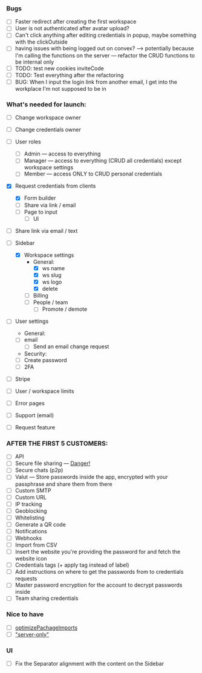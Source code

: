 ### Bugs

-   [ ] Faster redirect after creating the first workspace
-   [ ] User is not authenticated after avatar upload?
-   [ ] Can't click anything after editing credentials in popup, maybe something with the clickOutside
-   [ ] having issues with being logged out on convex? —> potentially because I'm calling the functions on the server — refactor the CRUD functions to be internal only
-   [ ] TODO: test new cookies inviteCode
-   [ ] TODO: Test everything after the refactoring
-   [ ] BUG: When I input the login link from another email, I get into the workplace I'm not supposed to be in

### What's needed for launch:

-   [ ] Change workspace owner
-   [ ] Change credentials owner
-   [ ] User roles

    -   [ ] Admin — access to everything
    -   [ ] Manager — access to everything (CRUD all credentials) except workspace settings
    -   [ ] Member — access ONLY to CRUD personal credentials

-   [x] Request credentials from clients

    -   [x] Form builder
    -   [ ] Share via link / email
    -   [ ] Page to input
        -   [ ] UI

-   [ ] Share link via email / text

-   [ ] Sidebar

    -   [x] Workspace settings
        -   General:
            -   [x] ws name
            -   [x] ws slug
            -   [x] ws logo
            -   [x] delete
        -   [ ] Billing
        -   [ ] People / team
            -   [ ] Promote / demote

-   [ ] User settings

    -   General:
    -   [ ] email
        -   [ ] Send an email change request
    -   Security:
    -   [ ] Create password
    -   [ ] 2FA

-   [ ] Stripe
-   [ ] User / workspace limits
-   [ ] Error pages
-   [ ] Support (email)
-   [ ] Request feature

### AFTER THE FIRST 5 CUSTOMERS:

-   [ ] API
-   [ ] Secure file sharing — [Danger!](https://x.com/mfts0/status/1837871900149555606)
-   [ ] Secure chats (p2p)
-   [ ] Valut — Store passwords inside the app, encrypted with your passphrase and share them from there
-   [ ] Custom SMTP
-   [ ] Custom URL
-   [ ] IP tracking
-   [ ] Geoblocking
-   [ ] Whitelisting
-   [ ] Generate a QR code
-   [ ] Notifications
-   [ ] Webhooks
-   [ ] Import from CSV
-   [ ] Insert the website you're providing the password for and fetch the website icon
-   [ ] Credentials tags (+ apply tag instead of label)
-   [ ] Add instructions on where to get the passwords from to credentials requests
-   [ ] Master password encryption for the account to decrypt passwords inside
-   [ ] Team sharing credentials

### Nice to have

-   [ ] [optimizePachageImports](https://nextjs.org/docs/app/api-reference/next-config-js/optimizePackageImports)
-   [ ] ["server-only"](https://nextjs.org/docs/app/building-your-application/rendering/composition-patterns#keeping-server-only-code-out-of-the-client-environment)

### UI

-   [ ] Fix the Separator alignment with the content on the Sidebar
